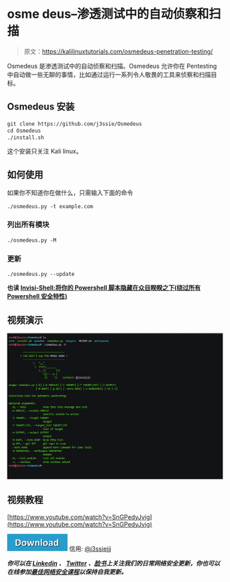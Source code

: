 # osme deus–渗透测试中的自动侦察和扫描

> 原文：<https://kalilinuxtutorials.com/osmedeus-penetration-testing/>

Osmedeus 是渗透测试中的自动侦察和扫描。Osmedeus 允许你在 Pentesting 中自动做一些无聊的事情，比如通过运行一系列令人敬畏的工具来侦察和扫描目标。

## **Osmedeus 安装**

```
git clone https://github.com/j3ssie/Osmedeus
cd Osmedeus
./install.sh
```

这个安装只关注 Kali linux。

## **如何使用**

如果你不知道你在做什么，只需输入下面的命令

```
./osmedeus.py -t example.com
```

### **列出所有模块**

```
./osmedeus.py -M
```

### **更新**

```
./osmedeus.py --update
```

**也读 [Invisi-Shell:将你的 Powershell 脚本隐藏在众目睽睽之下(绕过所有 Powershell 安全特性)](https://kalilinuxtutorials.com/invisi-shell-hide-powershell-script/)**

## **视频演示**

[![](img/42c4b20f5d501ffe691dd886a26f7eb8.png)](https://asciinema.org/a/ZudWoY9mRbXaqmYqHwB6Ky6lm)

## **视频教程**

[https://www.youtube.com/watch?v=SnGPedyJvig](https://www.youtube.com/watch?v=SnGPedyJvig)

[![](img/d861a9096555aeb1980fc054015933d7.png)](https://github.com/j3ssie/Osmedeus#installation) 信用: [@j3ssiejjj](https://twitter.com/j3ssiejjj)

***你可以在 [Linkedin](https://www.linkedin.com/company/gbhackers/) 、 [Twitter](https://twitter.com/GbhackerOn) 、[脸书](https://www.facebook.com/gbhackersadmin)上关注我们的日常网络安全更新，你也可以在线参加[最佳网络安全课程](https://ethicalhackersacademy.com/)以保持自我更新。***